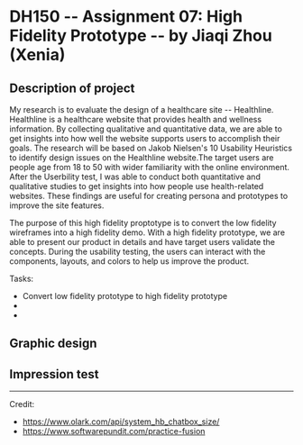 # DH150 -- Assignment 07: High Fidelity Prototype -- by Jiaqi Zhou (Xenia)

## Description of project 
My research is to evaluate the design of a healthcare site -- Healthline. Healthline is a healthcare website that provides health and wellness information. By collecting qualitative and quantitative data, we are able to get insights into how well the website supports users to accomplish their goals. The research will be based on Jakob Nielsen's 10 Usability Heuristics to identify design issues on the Healthline website.The target users are people age from 18 to 50 with wider familiarity with the online environment. After the Userbility test, I was able to conduct both quantitative and qualitative studies to get insights into how people use health-related websites. These findings are useful for creating persona and prototypes to improve the site features.

The purpose of this high fidelity proptotype is to convert the low fidelity wireframes into a high fidelity demo. With a high fidelity prototype, we are able to present our product in details and have target users validate the concepts. During the usability testing, the users can interact with the components, layouts, and colors to help us improve the product.

Tasks:
- Convert low fidelity prototype to high fidelity prototype
- 
- 

## Graphic design


## Impression test




----------------------------------------------------------------------------------------------------------------------------
Credit:
- https://www.olark.com/api/system_hb_chatbox_size/
- https://www.softwarepundit.com/practice-fusion

